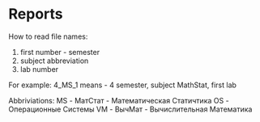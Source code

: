 # Reports 

How to read file names:
1. first number - semester
2. subject abbreviation
3. lab number

For example:
4_MS_1 means - 4 semester, subject MathStat, first lab

Abbriviations:
MS - МатСтат - Математическая Статичтика
OS - Операционные Системы
VM - ВычМат - Вычислительная Математика
